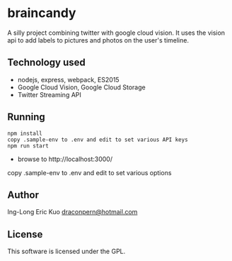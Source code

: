 # braincandy
A silly project combining twitter with google cloud vision.  It uses the vision api to add labels to pictures and photos on the user's timeline.

## Technology used
- nodejs, express, webpack, ES2015
- Google Cloud Vision, Google Cloud Storage
- Twitter Streaming API

## Running
```
npm install
copy .sample-env to .env and edit to set various API keys
npm run start
```
- browse to http://localhost:3000/

copy .sample-env to .env and edit to set various options
## Author
Ing-Long Eric Kuo <draconpern@hotmail.com>

## License
This software is licensed under the GPL.
